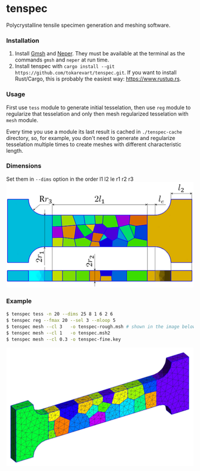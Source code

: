 # tenspec

Polycrystalline tensile specimen generation and meshing software.

### Installation

1. Install [Gmsh](https://gmsh.info/) and [Neper](http://www.neper.info/).
   They must be available at the terminal as the commands `gmsh` and `neper` at run time.
2. Install tenspec with `cargo install --git https://github.com/tokarevart/tenspec.git`.
   If you want to install Rust/Cargo, this is probably the easiest way: https://www.rustup.rs.

### Usage
First use `tess` module to generate initial tesselation,
then use `reg` module to regularize that tesselation
and only then mesh regularized tesselation with `mesh` module.

Every time you use a module its last result is cached
in `./tenspec-cache` directory, so, for example, you don't need
to generate and regularize tesselation multiple times to create meshes with
different characteristic length.

### Dimensions

Set them in `--dims` option in the order l1 l2 le r1 r2 r3
![](/images/dims.svg?raw=true)

### Example

``` sh
$ tenspec tess -n 20 --dims 25 8 1 6 2 6  
$ tenspec reg --fmax 20 --sel 3 --mloop 5  
$ tenspec mesh --cl 3   -o tenspec-rough.msh # shown in the image below
$ tenspec mesh --cl 1   -o tenspec.msh2
$ tenspec mesh --cl 0.3 -o tenspec-fine.key
```

![](/images/example.jpg?raw=true)
